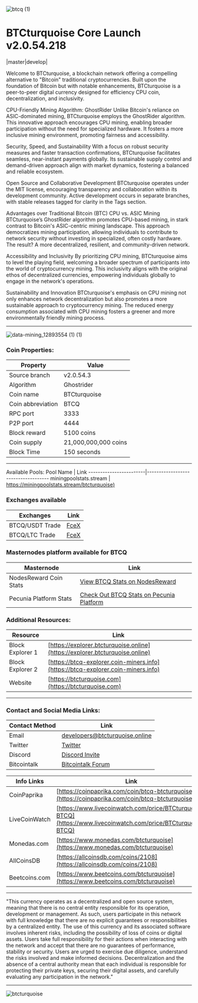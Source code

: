 ![btcq (1)](https://github.com/AnonimityCash/BTCturquoise-v2.0.54.3/assets/144634520/37b0f657-4986-4124-9521-96915fbebe4e)


BTCturquoise 
Core Launch v2.0.54.218
===========================

|master|develop|

Welcome to BTCturquoise, a blockchain network offering a compelling alternative to "Bitcoin" traditional cryptocurrencies. Built upon the foundation of Bitcoin but with notable enhancements, BTCturquoise is a peer-to-peer digital currency designed for efficiency CPU coin, decentralization, and inclusivity.

CPU-Friendly Mining Algorithm: GhostRider
Unlike Bitcoin's reliance on ASIC-dominated mining, BTCturquoise employs the GhostRider algorithm. This innovative approach encourages CPU mining, enabling broader participation without the need for specialized hardware. It fosters a more inclusive mining environment, promoting fairness and accessibility.

Security, Speed, and Sustainability
With a focus on robust security measures and faster transaction confirmations, BTCturquoise facilitates seamless, near-instant payments globally. Its sustainable supply control and demand-driven approach align with market dynamics, fostering a balanced and reliable ecosystem.

Open Source and Collaborative Development
BTCturquoise operates under the MIT license, encouraging transparency and collaboration within its development community. Active development occurs in separate branches, with stable releases tagged for clarity in the Tags section.

Advantages over Traditional Bitcoin (BTC)
CPU vs. ASIC Mining
BTCturquoise’s GhostRider algorithm promotes CPU-based mining, in stark contrast to Bitcoin's ASIC-centric mining landscape. This approach democratizes mining participation, allowing individuals to contribute to network security without investing in specialized, often costly hardware. The result? A more decentralized, resilient, and community-driven network.

Accessibility and Inclusivity
By prioritizing CPU mining, BTCturquoise aims to level the playing field, welcoming a broader spectrum of participants into the world of cryptocurrency mining. This inclusivity aligns with the original ethos of decentralized currencies, empowering individuals globally to engage in the network's operations.

Sustainability and Innovation
BTCturquoise's emphasis on CPU mining not only enhances network decentralization but also promotes a more sustainable approach to cryptocurrency mining. The reduced energy consumption associated with CPU mining fosters a greener and more environmentally friendly mining process.

----------------------------------------------------------------------------------------------
![data-mining_12893554 (1) (1)](https://github.com/AnonimityCash/BTCturquoise-v2.0.54.3/assets/144634520/bd590080-5fad-43ea-8d63-a22b17edb274)

### Coin Properties:

| Property                 | Value                                       |
|--------------------------|---------------------------------------------|
| Source branch            | v2.0.54.3                                   |
| Algorithm                | Ghostrider                                  |
| Coin name                | BTCturquoise                                |
| Coin abbreviation        | BTCQ                                        |
| RPC port                 | 3333                                        |
| P2P port                 | 4444                                        |
| Block reward             | 5100 coins                                  |
| Coin supply              | 21,000,000,000 coins                        |
| Block Time               | 150 seconds                                 |

------------------------------------------------------------------------------------------------
Available Pools:
Pool Name               | Link
------------------------|------------------------------------
miningpoolstats.stream  | [https://miningpoolstats.stream/btcturquoise)](https://miningpoolstats.stream/btcturquoise)

### Exchanges available
| Exchanges            | Link                                             |
|----------------------|-------------------------------------------------------|
| BTCQ/USDT Trade     | [FceX](https://fcex.trade/trading/btcqusdt)   |
| BTCQ/LTC Trade      | [FceX](https://fcex.trade/trading/btcqltc)    |

### Masternodes platform available for BTCQ

| Masternode                | Link                                                     |
|--------------------------|----------------------------------------------------------|
| NodesReward Coin Stats   | [View BTCQ Stats on NodesReward](https://nodesreward.com/coinstats/btcturquoise) |
| Pecunia Platform Stats   | [Check Out BTCQ Stats on Pecunia Platform](https://pecuniaplatform.io/coin-stats/btcturquoise) |

### Additional Resources:
| Resource         | Link                                                 |
|------------------|------------------------------------------------------|
| Block Explorer 1  | [https://explorer.btcturquoise.online](https://explorer.btcturquoise.online) |
| Block Explorer 2 | [https://btcq-explorer.coin-miners.info](https://btcq-explorer.coin-miners.info) |
| Website          | [https://btcturquoise.com](https://btcturquoise.com) |
------------------------------------------------------------------------------------------------
### Contact and Social Media Links:

| Contact Method       | Link                                             |
|----------------------|-------------------------------------------------------|
| Email                | [developers@btcturquoise.online](mailto:developers@btcturquoise.online) |
| Twitter              | [Twitter](https://twitter.com/btcturquoise)                  |
| Discord              | [Discord Invite](https://discord.gg/XgxtcdUZDu)          |
| Bitcointalk          | [Bitcointalk Forum](https://bitcointalk.org/index.php?topic=5480601.0) |

Info Links               | Link
------------------------|------------------------------------
CoinPaprika            | [https://coinpaprika.com/coin/btcq-btcturquoise/](https://coinpaprika.com/coin/btcq-btcturquoise/)
LiveCoinWatch          | [https://www.livecoinwatch.com/price/BTCturquoise-BTCQ](https://www.livecoinwatch.com/price/BTCturquoise-BTCQ)
Monedas.com            | [https://www.monedas.com/btcturquoise](https://www.monedas.com/btcturquoise)
AllCoinsDB             | [https://allcoinsdb.com/coins/2108](https://allcoinsdb.com/coins/2108)
Beetcoins.com          | [https://www.beetcoins.com/btcturquoise](https://www.beetcoins.com/btcturquoise)
------------------------------------------------------------------------------------------------

"This currency operates as a decentralized and open source system, meaning that there is no central entity responsible for its operation, development or management. As such, users participate in this network with full knowledge that there are no explicit guarantees or responsibilities by a centralized entity. The use of this currency and its associated software involves inherent risks, including the possibility of loss of coins or digital assets. Users take full responsibility for their actions when interacting with the network and accept that there are no guarantees of performance, stability or security. Users are urged to exercise due diligence, understand the risks involved and make informed decisions. Decentralization and the absence of a central authority mean that each individual is responsible for protecting their private keys, securing their digital assets, and carefully evaluating any participation in the network."

--------------------------------------------------------------------------------------------------
![btcturquoise](https://github.com/AnonimityCash/BTCturquoise-v2.0.54.3/assets/144634520/45ef461c-81a0-4ba5-ba43-c4e10bc833fa)
